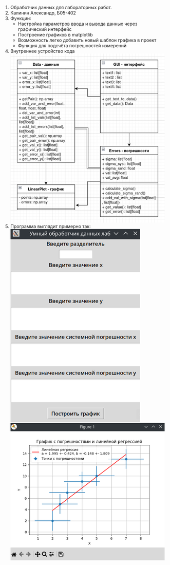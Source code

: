 1. Обработчик данных для лабораторных работ.
2. Калинин Александр, Б05-402
3. Функции:
    - Настройка параметров ввода и вывода данных через графический интерфейс
    - Построение графиков в matplotlib
    - Возможность легко добавить новый шаблон графика в проект
    - Функция для подсчёта погрешностей измерений
4. Внутреннее устройство кода ![UML](images/UML.png)
5. Программа выглядит примерно так: ![GUI](images/GUI.png) ![GRAPH](images/GRAPH.png)